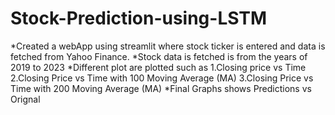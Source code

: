 # Stock-Prediction-using-LSTM
 *Created a webApp using streamlit where stock ticker is entered and data is fetched from Yahoo Finance.
 *Stock data is fetched is from the years of 2019 to 2023
 *Different plot are plotted such as 
   1.Closing price vs Time
   2.Closing Price vs Time with 100 Moving Average (MA)
   3.Closing Price vs Time with 200 Moving Average (MA)
*Final Graphs shows Predictions vs Orignal
 
 

